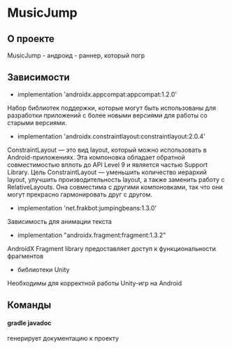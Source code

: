# MusicJump
## О проекте

MusicJump - андроид - раннер, который погр

## Зависимости
- implementation 'androidx.appcompat:appcompat:1.2.0'

Набор библиотек поддержки, которые могут быть использованы для разработки приложений с более новыми версиями для работы со старыми версиями.

- implementation 'androidx.constraintlayout:constraintlayout:2.0.4'

ConstraintLayout — это вид layout, который можно использовать в Android-приложениях. Эта компоновка обладает обратной совместимостью вплоть до API Level 9 и является частью Support Library. Цель ConstraintLayout — уменьшить количество иерархий layout, улучшить производительность layout, а также заменить работу с RelativeLayouts. Она совместима с другими компоновками, так что они могут прекрасно гармонировать друг с другом.

- implementation 'net.frakbot:jumpingbeans:1.3.0'

Зависимость для анимации текста

- implementation "androidx.fragment:fragment:1.3.2"

AndroidX Fragment library предоставляет доступ к функциональности фрагментов

- библиотеки Unity

Необходимы для корректной работы Unity-игр на Android

## Команды

#### gradle javadoc

генерирует документацию к проекту

